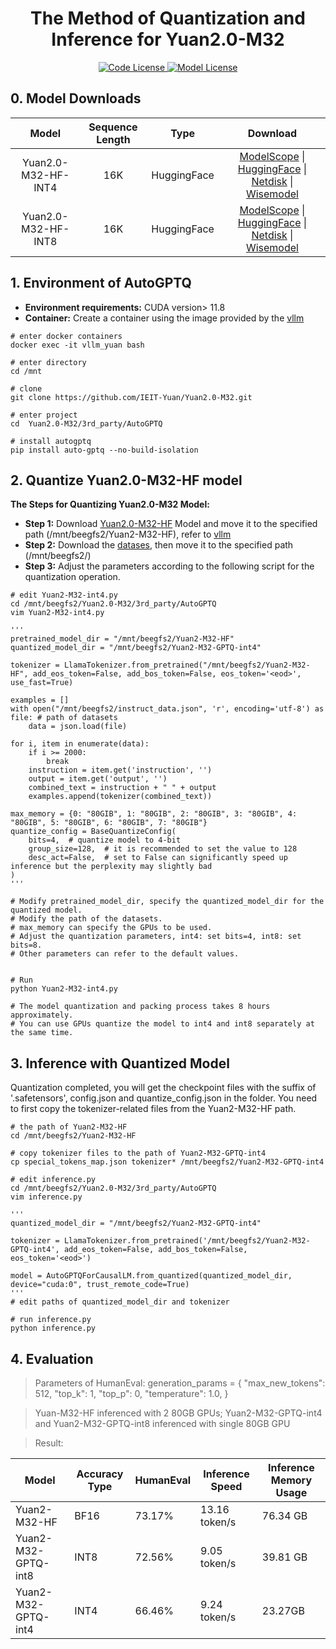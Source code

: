 <h1 align="center">The Method of Quantization and Inference for Yuan2.0-M32</h1>



<div align="center">

    
  <a href="code_license">
    <img alt="Code License" src="https://img.shields.io/badge/Apache%202.0%20-green?style=flat&label=Code%20License&link=https%3A%2F%2Fgithub.com%2FIEIT-Yuan%2FYuan-2.0-MoE%3Ftab%3DApache-2.0-1-ov-file"/>
  </a>
  <a href="model_license">
    <img alt="Model License" src="https://img.shields.io/badge/Yuan2.0%20License-blue?style=flat&logoColor=blue&label=Model%20License&color=blue&link=https%3A%2F%2Fgithub.com%2FIEIT-Yuan%2FYuan-2.0%2Fblob%2Fmain%2FLICENSE-Yuan" />
  </a>

</div>


##  0. Model Downloads


|    Model     | Sequence Length  |   Type   |         Download         |
| :----------: | :------: | :-------: |:---------------------------: |
| Yuan2.0-M32-HF-INT4 |    16K    |  HuggingFace    |    [ModelScope](https://modelscope.cn/models/YuanLLM/Yuan2-M32-HF-INT4/summary)  \| [HuggingFace](https://huggingface.co/IEITYuan/Yuan2-M32-hf-int4) \| [Netdisk](https://pan.baidu.com/s/1zacOAxCne9U99LdgMbjfFQ?pwd=kkww )  \| [Wisemodel](https://www.wisemodel.cn/models/IEIT-Yuan/Yuan2-M32-hf-int4/)
| Yuan2.0-M32-HF-INT8 |    16K    |  HuggingFace    |    [ModelScope](https://modelscope.cn/models/YuanLLM/Yuan2-M32-hf-int8/)  \| [HuggingFace](https://huggingface.co/IEITYuan/Yuan2-M32-hf-int8/) \| [Netdisk](https://pan.baidu.com/s/1hq9l6eYY_cRuBlQMRV6Lcg?pwd=b56k) \| [Wisemodel](https://www.wisemodel.cn/models/IEIT-Yuan/Yuan2-M32-hf-int8/)





## 1. Environment of AutoGPTQ 
- **Environment requirements:**  CUDA version> 11.8 
- **Container:**  Create a container using the image provided by the [vllm](https://github.com/IEI-mjx/Yuan2.0-M32/blob/main/vllm/README_Yuan_vllm.md)
```shell
# enter docker containers
docker exec -it vllm_yuan bash

# enter directory
cd /mnt

# clone
git clone https://github.com/IEIT-Yuan/Yuan2.0-M32.git

# enter project
cd  Yuan2.0-M32/3rd_party/AutoGPTQ

# install autogptq
pip install auto-gptq --no-build-isolation
```

## 2. Quantize Yuan2.0-M32-HF model





**The Steps for Quantizing Yuan2.0-M32 Model:**

- **Step 1:** Download [Yuan2.0-M32-HF](https://github.com/IEIT-Yuan/Yuan2.0-M32?tab=readme-ov-file#2-model-downloads) Model and move it to the specified path (/mnt/beegfs2/Yuan2-M32-HF), refer to [vllm](https://github.com/IEI-mjx/Yuan2.0-M32/blob/main/vllm/README_Yuan_vllm.md)
- **Step 2:** Download the [datases](https://huggingface.co/datasets/hakurei/open-instruct-v1), then move it to the specified path (/mnt/beegfs2/)
- **Step 3:** Adjust the parameters according to the following script for the quantization operation.



```shell
# edit Yuan2-M32-int4.py
cd /mnt/beegfs2/Yuan2.0-M32/3rd_party/AutoGPTQ
vim Yuan2-M32-int4.py

'''
pretrained_model_dir = "/mnt/beegfs2/Yuan2-M32-HF"
quantized_model_dir = "/mnt/beegfs2/Yuan2-M32-GPTQ-int4"

tokenizer = LlamaTokenizer.from_pretrained("/mnt/beegfs2/Yuan2-M32-HF", add_eos_token=False, add_bos_token=False, eos_token='<eod>', use_fast=True)

examples = []
with open("/mnt/beegfs2/instruct_data.json", 'r', encoding='utf-8') as file: # path of datasets
    data = json.load(file)

for i, item in enumerate(data):
    if i >= 2000:
        break
    instruction = item.get('instruction', '')
    output = item.get('output', '')
    combined_text = instruction + " " + output
    examples.append(tokenizer(combined_text))

max_memory = {0: "80GIB", 1: "80GIB", 2: "80GIB", 3: "80GIB", 4: "80GIB", 5: "80GIB", 6: "80GIB", 7: "80GIB"}
quantize_config = BaseQuantizeConfig(
    bits=4,  # quantize model to 4-bit
    group_size=128,  # it is recommended to set the value to 128
    desc_act=False,  # set to False can significantly speed up inference but the perplexity may slightly bad
)
'''

# Modify pretrained_model_dir, specify the quantized_model_dir for the quantized model.
# Modify the path of the datasets.
# max_memory can specify the GPUs to be used.
# Adjust the quantization parameters, int4: set bits=4, int8: set bits=8. 
# Other parameters can refer to the default values.


# Run
python Yuan2-M32-int4.py

# The model quantization and packing process takes 8 hours approximately.
# You can use GPUs quantize the model to int4 and int8 separately at the same time.
```


## 3. Inference with Quantized Model

Quantization completed, you will get the checkpoint files with the suffix of '.safetensors', config.json and quantize_config.json in the folder. You need to first copy the tokenizer-related files from the Yuan2-M32-HF path.


```shell
# the path of Yuan2-M32-HF
cd /mnt/beegfs2/Yuan2-M32-HF

# copy tokenizer files to the path of Yuan2-M32-GPTQ-int4
cp special_tokens_map.json tokenizer* /mnt/beegfs2/Yuan2-M32-GPTQ-int4

# edit inference.py
cd /mnt/beegfs2/Yuan2.0-M32/3rd_party/AutoGPTQ
vim inference.py

'''
quantized_model_dir = "/mnt/beegfs2/Yuan2-M32-GPTQ-int4"

tokenizer = LlamaTokenizer.from_pretrained('/mnt/beegfs2/Yuan2-M32-GPTQ-int4', add_eos_token=False, add_bos_token=False, eos_token='<eod>')

model = AutoGPTQForCausalLM.from_quantized(quantized_model_dir, device="cuda:0", trust_remote_code=True)
'''
# edit paths of quantized_model_dir and tokenizer

# run inference.py
python inference.py
```

## 4. Evaluation
> Parameters of HumanEval:
> generation_params = {
        "max_new_tokens": 512,
        "top_k": 1,
        "top_p": 0,
        "temperature": 1.0,
}

> Yuan-M32-HF inferenced with 2 80GB GPUs; Yuan2-M32-GPTQ-int4 and Yuan2-M32-GPTQ-int8 inferenced with single 80GB GPU

> Result:

| Model               | Accuracy Type |  HumanEval | Inference Speed |  Inference Memory Usage |
|---------------------|---------------|------------|-----------------|-------------------------|
| Yuan2-M32-HF        | BF16          |  73.17%    | 13.16 token/s   |76.34 GB                 |
| Yuan2-M32-GPTQ-int8 | INT8          |  72.56%    |  9.05 token/s   |39.81 GB                 |
| Yuan2-M32-GPTQ-int4 | INT4          |  66.46%    |  9.24 token/s   |23.27GB                  |




